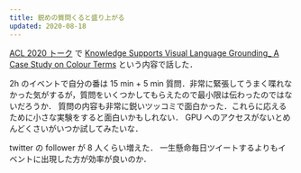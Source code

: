 ```yaml
---
title: 鋭めの質問くると盛り上がる
updated: 2020-08-18
---
```


[ACL 2020 トーク](https://connpass.com/event/185240/) で [Knowledge Supports Visual Language Grounding_ A Case Study on Colour Terms](https://speakerdeck.com/sobamchan/knowledge-supports-visual-language-grounding-a-case-study-on-colour-terms)
という内容で話した．

2h のイベントで自分の番は 15 min + 5 min 質問．非常に緊張してうまく喋れなかった気がするが，質問をいくつかしてもらえたので最小限は伝わったのではないだろうか．
質問の内容も非常に鋭いツッコミで面白かった．これらに応えるために小さな実験をすると面白いかもしれない．
GPU へのアクセスがないとめんどくさいがいつか試してみたいな．

twitter の follower が 8 人くらい増えた．
一生懸命毎日ツイートするよりもイベントに出現した方が効率が良いのか．

